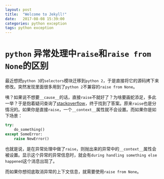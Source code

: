 ```yaml
---
layout: post
title:  "Welcome to Jekyll!"
date:   2017-08-08 15:39:00
categories: python exception
tags: python exception
---
```


# `python` 异常处理中`raise`和`raise from None`的区别

最近想把`python 3`的`selectors`模块迁移到`python 2`，于是直接将它的源码拷下来修改。突然发现里面很多用到了`python 2`不兼容的`raise from None`。

咦？如果说不想要`__cause__`的话，直接`raise`不就好了？为啥要画蛇添足，多此一举？于是抱着疑问查询了[stackoverflow](https://stackoverflow.com/questions/24752395/python-raise-from-usage/24752607#24752607)，终于找到了答案。原来`raise`也是分情况的。如果你是直接`raise`，一个`__context__`属性就不会设置。而如果你是如下场景：

```python
try:
    do_something()
except SomeError:
    raise NewError()
```

也就是说，是在异常处理中做了`raise`，则抛出来的异常中的`__context__`属性会被设置。显示这个异常的异常信息时，就会有`during handling something else happened`这个消息出现了。

而如果你想彻底取消异常的上下文信息，就需要使用`raise from None`。
